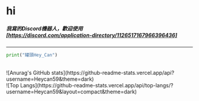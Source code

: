 # hi

##### 我寫的Discord機器人，歡迎使用</br>[https://discord.com/application-directory/1126517167966396436]</br>

---

```py
print("罐頭Hey_Can")
```
</br>
![Anurag's GitHub stats](https://github-readme-stats.vercel.app/api?username=Heycan59&theme=dark)<br>
![Top Langs](https://github-readme-stats.vercel.app/api/top-langs/?username=Heycan59&layout=compact&theme=dark)<br>

